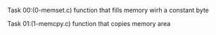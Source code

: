 Task 00:(0-memset.c)
function that fills memory wirh a constant byte

Task 01:(1-memcpy.c)
function that copies memory area
